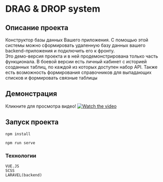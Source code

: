 # DRAG & DROP system
## Описание проекта

Конструктор базы данных Вашего приложения. С помощью этой системы можно сформировать удаленную базу данных вашего backend-приложения и подключить его к фронту.<br>
Это демо-версия проекта и в ней продемонстрирована только часть функционала. В боевой версии есть личный кабинет с историей созданных таблиц, по каждой из которых доступен набор API. Также есть возможность формирования справочников для выпадающих списков и формировать связные таблицы 

## Демонстрация
Кликните для просмотра видео!
[![Watch the video](https://user-images.githubusercontent.com/55738777/174266971-b2c80cae-2121-40c1-a0a1-e2e7551b94d9.png)](https://user-images.githubusercontent.com/55738777/174265075-b4a164ff-4d98-4f8f-b370-2c4ed3c22fa1.mp4)
## Запуск проекта
```
npm install
```
```
npm run serve
```

### Технологии
```
VUE.JS
SCSS
LARAVEL(backend)
```
